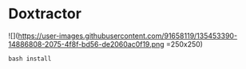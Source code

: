 # Doxtractor

![](https://user-images.githubusercontent.com/91658119/135453390-14886808-2075-4f8f-bd56-de2060ac0f19.png =250x250)

`bash install`


